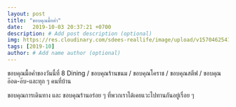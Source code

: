 ```yaml
---
layout: post
title: "ขอบคุณมื้อค่ำ"
date:   2019-10-03 20:37:21 +0700
description: # Add post description (optional)
img: https://res.cloudinary.com/sdees-reallife/image/upload/v1570462541/IMG_20191003_204120.jpg # Add image post (optional)
tags: [2019-10]
author: # Add name author (optional)
---
```

ขอบคุณมื้อค่ำของวันนี้ที่ 8 Dining / ขอบคุณร้านขนม / ขอบคุณโคราช / ขอบคุณสตีฟ / ขอบคุณอ๊อด-อ๊บ-และทุก ๆ คนที่บ้าน

<i class="fa fa-child" style="color:plum"></i>

ขอบคุณการเดินทาง และ ขอบคุณร้านอร่อย ๆ ที่พวกเราได้เคยแวะไปทานกันอยู่เรื่อย ๆ
